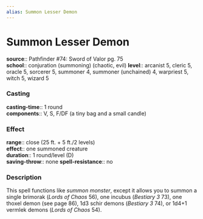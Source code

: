 ```yaml
---
alias: Summon Lesser Demon
---
```


# Summon Lesser Demon 

**source**:: Pathfinder \#74: Sword of Valor pg. 75  
**school**:: conjuration (summoning) (chaotic, evil)
**level**:: arcanist 5, cleric 5, oracle 5, sorcerer 5, summoner 4, summoner (unchained) 4, warpriest 5, witch 5, wizard 5

### Casting 

**casting-time**:: 1 round  
**components**:: V, S, F/DF (a tiny bag and a small candle)

### Effect 

**range**:: close (25 ft. + 5 ft./2 levels)  
**effect**:: one summoned creature  
**duration**:: 1 round/level (D)  
**saving-throw**:: none
**spell-resistance**:: no

### Description 

This spell functions like *summon monster*, except it allows you to summon a single brimorak (*Lords of Chaos* 56), one incubus (*Bestiary 3* 73), one thoxel demon (see page 86), 1d3 schir demons (*Bestiary 3* 74), or 1d4+1 vermlek demons (*Lords of Chaos* 54).
